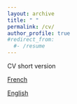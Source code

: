 ```yaml
---
layout: archive
title: " "
permalink: /cv/
author_profile: true
#redirect_from:
  #- /resume
---
```


CV short version

[French](https://github.com/latsouckfaye/faye-paul.github.io/blob/master/files/CV_PAF.pdf)

[English](https://github.com/latsouckfaye/faye-paul.github.io/blob/master/files/CV_PAF_EN.pdf)

